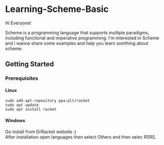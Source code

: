 # Learning-Scheme-Basic

Hi Everyone!

Scheme is a programming language that supports multiple paradigms, including functional and imperative programming.
I'm interested in Scheme and i wanna share some examples and help you learn somthing about scheme.
## Getting Started

### Prerequisites
#### Linux
```
sudo add-apt-repository ppa:plt/racket
sudo apt update
sudo apt install racket
```
#### Windows
Go install from DrRacket website :) <br />
After installation open languages then select Others and then selec R5RS.

